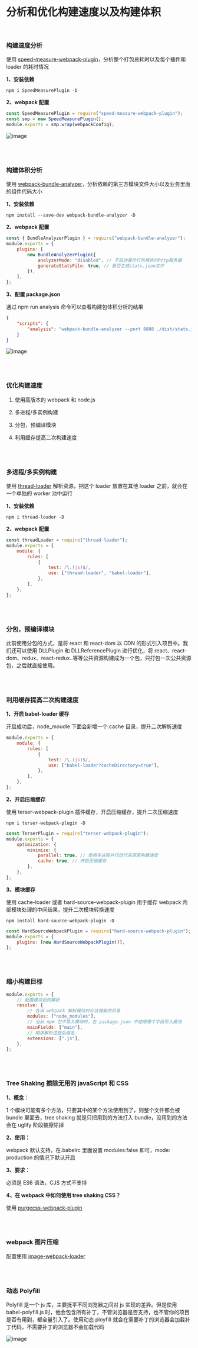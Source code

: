 # 分析和优化构建速度以及构建体积

</br>

### 构建速度分析

使用 [speed-measure-webpack-plugin](https://www.npmjs.com/package/speed-measure-webpack-plugin)，分析整个打包总耗时以及每个插件和 loader 的耗时情况

**1、安装依赖**

```
npm i SpeedMeasurePlugin -D
```

**2、webpack 配置**

```javascript
const SpeedMeasurePlugin = require("speed-measure-webpack-plugin");
const smp = new SpeedMeasurePlugin();
module.exports = smp.wrap(webpackConfig);
```

![image](./img/speed.png)

</br>
</br>

### 构建体积分析

使用 [webpack-bundle-analyzer](https://www.npmjs.com/package/webpack-bundle-analyzer)，分析依赖的第三方模块文件大小以及业务里面的组件代码大小

**1、安装依赖**

```
npm install --save-dev webpack-bundle-analyzer -D
```

**2、webpack 配置**

```javascript
const { BundleAnalyzerPlugin } = require("webpack-bundle-analyzer");
module.exports = {
    plugins: [
        new BundleAnalyzerPlugin({
            analyzerMode: "disabled", // 不启动展示打包报告的http服务器
            generateStatsFile: true, // 是否生成stats.json文件
        }),
    ],
};
```

**3、配置 package.json**

通过 npm run analysis 命令可以查看构建包体积分析的结果

```json
{
    "scripts": {
        "analysis": "webpack-bundle-analyzer --port 8888 ./dist/stats.json"
    }
}
```

![image](./img/buildSize.png)

</br>
</br>

### 优化构建速度

1. 使用高版本的 webpack 和 node.js

2. 多进程/多实例构建

3. 分包，预编译模块

4. 利用缓存提高二次构建速度

</br>
</br>

### 多进程/多实例构建

使用 [thread-loader](https://www.webpackjs.com/loaders/thread-loader) 解析资源，把这个 loader 放置在其他 loader 之前，就会在一个单独的 worker 池中运行

**1、安装依赖**

```
npm i thread-loader -D
```

**2、webpack 配置**

```javascript
const threadLoader = require("thread-loader");
module.exports = {
    module: {
        rules: [
            {
                test: /\.(js)$/,
                use: ["thread-loader", "babel-loader"],
            },
        ],
    },
};
```

</br>
</br>

### 分包，预编译模块

此前使用分包的方式，是将 react 和 react-dom 以 CDN 的形式引入项目中。我们还可以使用 DLLPlugin 和 DLLReferencePlugin 进行优化，将 react、react-dom、redux、react-redux..等等公共资源构建成为一个包，只打包一次公共资源包，之后就直接使用。

</br>
</br>

### 利用缓存提高二次构建速度

**1、开启 babel-loader 缓存**

开启成功后，node_moudle 下面会新增一个.cache 目录，提升二次解析速度

```javascript
module.exports = {
    module: {
        rules: [
            {
                test: /\.(js)$/,
                use: ["babel-loader?cacheDirectory=true"],
            },
        ],
    },
};
```

**2、开启压缩缓存**

使用 terser-webpack-plugin 插件缓存，开启压缩缓存，提升二次压缩速度

```
npm i terser-webpack-plugin -D
```

```javascript
const TerserPlugin = require("terser-webpack-plugin");
module.exports = {
    optimization: {
        minimize: {
            parallel: true, // 使用多进程并行运行来提高构建速度
            cache: true, // 开启压缩缓存
        },
    },
};
```

**3、模块缓存**

使用 cache-loader 或者 hard-source-webpack-plugin 用于缓存 webpack 内部模块处理的中间结果，提升二次模块转换速度

```
npm install hard-source-webpack-plugin -D
```

```javascript
const HardSourceWebpackPlugin = require("hard-source-webpack-plugin");
module.exports = {
    plugins: [new HardSourceWebpackPlugin()],
};
```

</br>
</br>

### 缩小构建目标

```javascript
module.exports = {
    // 配置模块如何解析
    resolve: {
        // 告诉 webpack 解析模块时应该搜索的目录
        modules: ["node_modules"],
        // 当从 npm 包中导入模块时，在 package.json 中使用哪个字段导入模块
        mainFields: ["main"],
        // 顺序解析这些后缀名
        extensions: [".js"],
    },
};
```

</br>
</br>

### Tree Shaking 擦除无用的 javaScript 和 CSS

**1、概念：**

1 个模块可能有多个方法，只要其中的某个方法使用到了，则整个文件都会被 bundle 里面去，tree shaking 就是只把用到的方法打入 bundle，没用到的方法会在 uglify 阶段被擦除掉

**2、使用：**

webpack 默认支持，在.babelrc 里面设置 modules:false 即可，mode: production 的情况下默认开启

**3、要求：**

必须是 ES6 语法，CJS 方式不支持

**4、在 webpack 中如何使用 tree shaking CSS？**

使用 [purgecss-webpack-plugin](https://github.com/FullHuman/purgecss/tree/master/packages/purgecss-webpack-plugin)

</br>
</br>

### webpack 图片压缩

配置使用 [image-webpack-loader](https://www.npmjs.com/package/image-webpack-loader)

</br>
</br>

### 动态 Polyfill

Polyfill 是一个 js 库，主要抚平不同浏览器之间对 js 实现的差异。但是使用 babel-polyfill.js 时，他会包含所有补丁，不管浏览器是否支持，也不管你的项目是否有用到，都全量引入了。使用动态 ployfill 就会在需要补丁的浏览器会加载补丁代码，不需要补丁的浏览器不会加载代码

![image](./img/polyfill.png)

</br>
</br>
